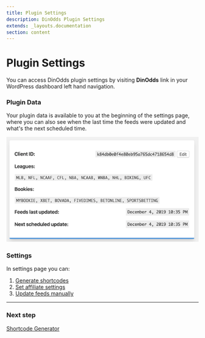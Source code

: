 ```yaml
---
title: Plugin Settings
description: DinOdds Plugin Settings
extends: _layouts.documentation
section: content
---
```


# Plugin Settings

You can access DinOdds plugin settings by visiting **DinOdds** link in your WordPress dashboard left hand navigation.

### Plugin Data

Your plugin data is available to you at the beginning of the settings page, where you can also see when the last time the feeds were updated and what's the next scheduled time.

![DinOdds Plugin Data](/assets/images/dinodds/plugin-data.png)

### Settings

In settings page you can:

1. [Generate shortcodes](/docs/dinodds/plugin-shortcodes/)
2. [Set affiliate settings](/docs/dinodds/affiliate-settings/)
3. [Update feeds manually](/docs/dinodds/feed-updates/)

---

### Next step

[Shortcode Generator](/docs/dinodds/plugin-shortcodes/)
